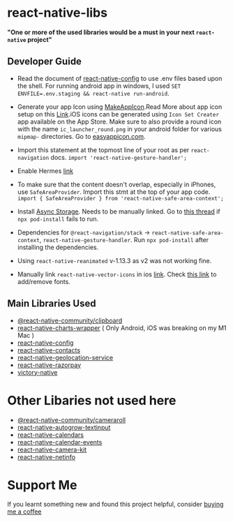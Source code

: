 # react-native-libs

**"One or more of the used libraries would be a must in your next `react-native` project"**

## Developer Guide

-   Read the document of [react-native-config](https://www.npmjs.com/package/react-native-config) to use .env files based upon the shell. For running android app in windows, I used `SET ENVFILE=.env.staging && react-native run-android`.

-   Generate your app Icon using [MakeAppIcon](https://makeappicon.com/).Read More about app icon setup on this [Link](https://aboutreact.com/react-native-change-app-icon/).iOS icons can be generated using `Icon Set Creater` app available on the App Store. Make sure to also provide a round icon with the name `ic_launcher_round.png` in your android folder for various `mipmap-` directories.
    Go to [easyappicon.com](https://easyappicon.com/).

-   Import this statement at the topmost line of your root as per `react-navigation` docs.
    `import 'react-native-gesture-handler';`

-   Enable Hermes [link](https://reactnative.dev/docs/hermes)

-   To make sure that the content doesn't overlap, especially in iPhones, use `SafeAreaProvider`. Import this stmt at the top of your app code.
    `import { SafeAreaProvider } from 'react-native-safe-area-context';`

-   Install [Async Storage](https://react-native-async-storage.github.io/async-storage/). Needs to be manually linked. Go to [this thread](https://stackoverflow.com/questions/61479644/invalid-podfile-file-unable-to-locate-the-executable-node) if `npx pod-install` fails to run.

-   Dependencies for `@react-navigation/stack` -> `react-native-safe-area-context`, `react-native-gesture-handler`. Run `npx pod-install` after installing the dependencies.

-   Using `react-native-reanimated` v-1.13.3 as v2 was not working fine.

-   Manually link `react-native-vector-icons` in ios [link](https://medium.com/@vimniky/how-to-use-vector-icons-in-your-react-native-project-8212ac6a8f06). Check [this link](https://medium.com/@danielskripnik/how-to-add-and-remove-custom-fonts-in-react-native-b2830084b0e4) to add/remove fonts.

## Main Libraries Used

-   [@react-native-community/clipboard](https://www.npmjs.com/package/@react-native-community/clipboard)
-   [react-native-charts-wrapper](https://www.npmjs.com/package/react-native-charts-wrapper) ( Only Android, iOS was breaking on my M1 Mac )
-   [react-native-config](https://www.npmjs.com/package/react-native-config)
-   [react-native-contacts](https://www.npmjs.com/package/react-native-contacts)
-   [react-native-geolocation-service](https://www.npmjs.com/package/react-native-geolocation-service)
-   [react-native-razorpay](https://www.npmjs.com/package/react-native-razorpay)
-   [victory-native](https://www.npmjs.com/package/victory-native)

# Other Libaries not used here

-   [@react-native-community/cameraroll](https://www.npmjs.com/package/@react-native-community/cameraroll)
-   [react-native-autogrow-textinput](https://www.npmjs.com/package/react-native-autogrow-textinput)
-   [react-native-calendars](https://www.npmjs.com/package/react-native-calendars)
-   [react-native-calendar-events](https://www.npmjs.com/package/react-native-calendar-events)
-   [react-native-camera-kit](https://www.npmjs.com/package/react-native-camera-kit)
-   [react-native-netinfo](https://www.npmjs.com/package/react-native-netinfo)

# Support Me

If you learnt something new and found this project helpful, consider [buying me a coffee](https://www.buymeacoffee.com/nish1896)

